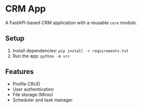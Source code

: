 # CRM App
A FastAPI-based CRM application with a reusable `core` module.

## Setup
1. Install dependencies: `pip install -r requirements.txt`
2. Run the app: `python -m src`

## Features
- Profile CRUD
- User authentication
- File storage (Minio)
- Scheduler and task manager